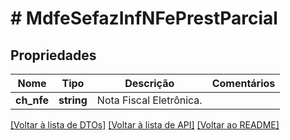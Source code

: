 # # MdfeSefazInfNFePrestParcial

## Propriedades

Nome | Tipo | Descrição | Comentários
------------ | ------------- | ------------- | -------------
**ch_nfe** | **string** | Nota Fiscal Eletrônica. |

[[Voltar à lista de DTOs]](../../README.md#models) [[Voltar à lista de API]](../../README.md#endpoints) [[Voltar ao README]](../../README.md)
